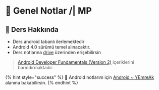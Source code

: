 # 📖 Genel Notlar /| MP

## 📢 Ders Hakkında

* Ders android tabanlı ilerlemektedir
* Android 4.0 sürümü temel alınacaktır.
* Ders notlarına [drive](https://drive.google.com/drive/folders/1eu-LXxiHocSktGYpG04PfE9Xmr_pBY5P) üzerinden erişebilirsin

> [Android Developer Fundamentals \(Version 2\)](https://google-developer-training.github.io/android-developer-fundamentals-course-concepts-v2/) içeriklerini barındırmaktadır.

{% hint style="success" %}
‍📗 Android notlarım için [Android ~ YEmreAk](https://android.yemreak.com/) alanına bakabilirsin.
{% endhint %}
